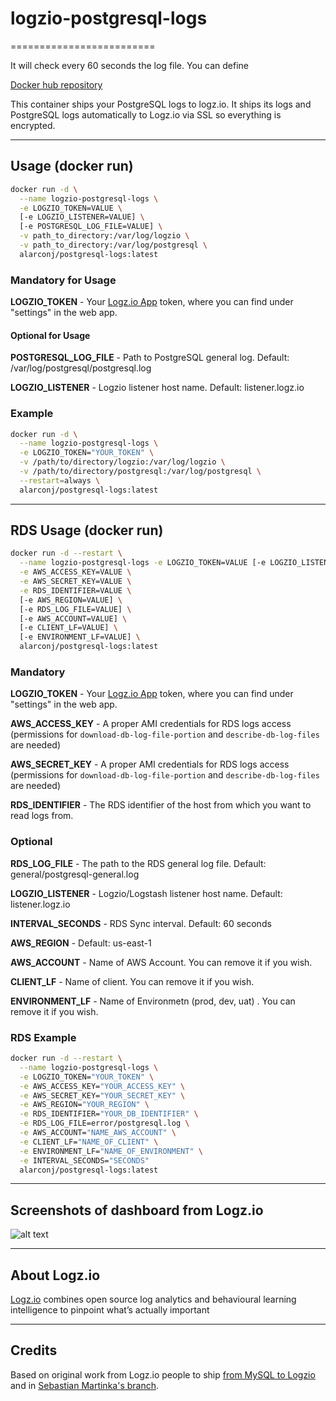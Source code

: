 # logzio-postgresql-logs

=========================

It will check every 60 seconds the log file. You can define 

[Docker hub repository](https://hub.docker.com/r/alarconj/postgresql-logs/)

This container ships your PostgreSQL logs to logz.io.
It ships its logs and PostgreSQL logs automatically to Logz.io via SSL so everything is encrypted.

***

## Usage (docker run)

```bash
docker run -d \
  --name logzio-postgresql-logs \
  -e LOGZIO_TOKEN=VALUE \
  [-e LOGZIO_LISTENER=VALUE] \
  [-e POSTGRESQL_LOG_FILE=VALUE] \
  -v path_to_directory:/var/log/logzio \
  -v path_to_directory:/var/log/postgresql \
  alarconj/postgresql-logs:latest
```

### Mandatory for Usage

**LOGZIO_TOKEN** - Your [Logz.io App](https://app.logz.io) token, where you can find under "settings" in the web app.

#### Optional for Usage

**POSTGRESQL_LOG_FILE** - Path to PostgreSQL general log. Default: /var/log/postgresql/postgresql.log

**LOGZIO_LISTENER** - Logzio listener host name. Default: listener.logz.io

### Example

```bash
docker run -d \
  --name logzio-postgresql-logs \
  -e LOGZIO_TOKEN="YOUR_TOKEN" \
  -v /path/to/directory/logzio:/var/log/logzio \
  -v /path/to/directory/postgresql:/var/log/postgresql \
  --restart=always \
  alarconj/postgresql-logs:latest
```

***

## RDS Usage (docker run)

```bash
docker run -d --restart \
  --name logzio-postgresql-logs -e LOGZIO_TOKEN=VALUE [-e LOGZIO_LISTENER=VALUE] \
  -e AWS_ACCESS_KEY=VALUE \
  -e AWS_SECRET_KEY=VALUE \
  -e RDS_IDENTIFIER=VALUE \
  [-e AWS_REGION=VALUE] \
  [-e RDS_LOG_FILE=VALUE] \
  [-e AWS_ACCOUNT=VALUE] \
  [-e CLIENT_LF=VALUE] \
  [-e ENVIRONMENT_LF=VALUE] \
  alarconj/postgresql-logs:latest
```

### Mandatory

**LOGZIO_TOKEN** - Your [Logz.io App](https://app.logz.io) token, where you can find under "settings" in the web app.

**AWS_ACCESS_KEY** - A proper AMI credentials for RDS logs access (permissions for `download-db-log-file-portion` and `describe-db-log-files` are needed)

**AWS_SECRET_KEY** - A proper AMI credentials for RDS logs access (permissions for `download-db-log-file-portion` and `describe-db-log-files` are needed)

**RDS_IDENTIFIER** - The RDS identifier of the host from which you want to read logs from.

### Optional

**RDS_LOG_FILE** - The path to the RDS general log file. Default: general/postgresql-general.log

**LOGZIO_LISTENER** - Logzio/Logstash listener host name. Default: listener.logz.io

**INTERVAL_SECONDS** - RDS Sync interval. Default: 60 seconds

**AWS_REGION** - Default: us-east-1

**AWS_ACCOUNT** - Name of AWS Account. You can remove it if you wish.

**CLIENT_LF** - Name of client. You can remove it if you wish.

**ENVIRONMENT_LF** - Name of Environmetn (prod, dev, uat) . You can remove it if you wish.

### RDS Example

```bash
docker run -d --restart \
  --name logzio-postgresql-logs \
  -e LOGZIO_TOKEN="YOUR_TOKEN" \
  -e AWS_ACCESS_KEY="YOUR_ACCESS_KEY" \
  -e AWS_SECRET_KEY="YOUR_SECRET_KEY" \
  -e AWS_REGION="YOUR_REGION" \
  -e RDS_IDENTIFIER="YOUR_DB_IDENTIFIER" \
  -e RDS_LOG_FILE=error/postgresql.log \
  -e AWS_ACCOUNT="NAME_AWS_ACCOUNT" \
  -e CLIENT_LF="NAME_OF_CLIENT" \
  -e ENVIRONMENT_LF="NAME_OF_ENVIRONMENT" \
  -e INTERVAL_SECONDS="SECONDS"
  alarconj/postgresql-logs:latest
```

***

## Screenshots of dashboard from Logz.io

![alt text](https://images.contentful.com/50k90z6lk1k7/5M1Ayh1HxYuiY8soCgCCMc/fcaf1eb5fa28f98ec24a26fe96b222ac/mysql_monitor_dash.png?h=250& "Logz.io Dashboard")

***

## About Logz.io

[Logz.io](https://logz.io) combines open source log analytics and behavioural learning intelligence to pinpoint what’s actually important

***

## Credits

Based on original work from Logz.io people to ship [from MySQL to Logzio](https://github.com/logzio/logzio-mysql-logs) and in [Sebastian Martinka's branch](https://github.com/Mortinke/logzio-mysql-logs/tree/postgres-support).
